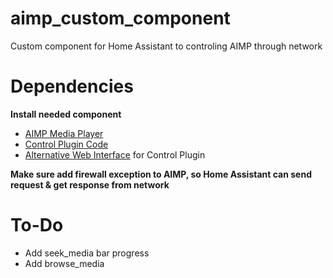 # aimp_custom_component
Custom component for Home Assistant to controling AIMP through network

# Dependencies

**Install needed component** 
* [AIMP Media Player](http://www.aimp.ru/)
* [Control Plugin Code](https://github.com/a0ivanov/aimp-control-plugin)
* [Alternative Web Interface](https://github.com/gilleswaeber/aimp-web) for Control Plugin

**Make sure add firewall exception to AIMP, so Home Assistant can send request & get response from network**

# To-Do
* Add seek_media bar progress
* Add browse_media
